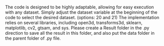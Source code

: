 The code is designed to be highly adaptable, allowing for easy execution with any dataset. Simply adjust the dataset variable at the beginning of the code to select the desired dataset. (options: 20 and 21)
The implementation relies on several libraries, including open3d, transforms3d, sklearn, matplotlib, cv2, gtsam, and sys.
Please create a Result folder in the .py direction to save all the result in this folder, and also put the data folder in the parent  folder of .py file.